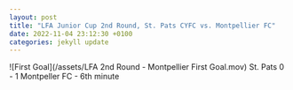 ```yaml
---
layout: post
title: "LFA Junior Cup 2nd Round, St. Pats CYFC vs. Montpellier FC"
date: 2022-11-04 23:12:30 +0100
categories: jekyll update
---
```



![First Goal](/assets/LFA 2nd Round - Montpellier First Goal.mov)
St. Pats 0 - 1 Montpeller FC - 6th minute
